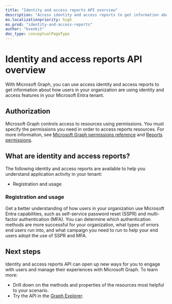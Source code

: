 ```yaml
---
title: "Identity and access reports API overview"
description: "Access identity and access reports to get information about how people in your business use applications in your Microsoft Entra tenant."
ms.localizationpriority: high
ms.prod: "identity-and-access-reports"
author: "kvenkit"
doc_type: conceptualPageType
---
```


# Identity and access reports API overview

With Microsoft Graph, you can use access identity and access reports to get information about how users in your organization are using identity and access features in your Microsoft Entra tenant.

## Authorization

Microsoft Graph controls access to resources using permissions. You must specify the permissions you need in order to access reports resources. For more information, see [Microsoft Graph permissions reference](/graph/permissions-reference) and [Reports permissions](/graph/permissions-reference#reports-permissions).

## What are identity and access reports?

The following identity and access reports are available to help you understand application activity in your tenant:

- Registration and usage

### Registration and usage

Get a better understanding of how users in your organization use Microsoft Entra capabilities, such as self-service password reset (SSPR) and multi-factor authentication (MFA). You can determine which authentication methods are more successful for your organization, what types of errors end users run into, and what campaign you need to run to help your end users adopt the use of SSPR and MFA. 

## Next steps

Identity and access reports API can open up new ways for you to engage with users and manage their experiences with Microsoft Graph. To learn more:

- Drill down on the methods and properties of the resources most helpful to your scenario.
- Try the API in the [Graph Explorer](https://developer.microsoft.com/graph/graph-explorer).
